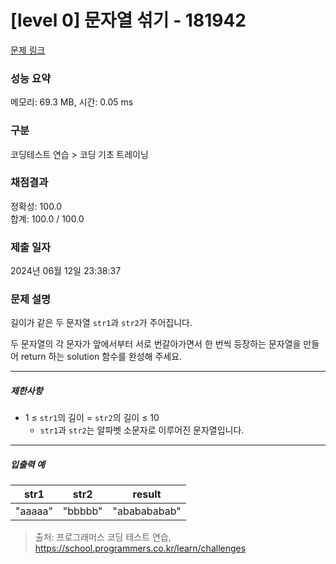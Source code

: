 # [level 0] 문자열 섞기 - 181942 

[문제 링크](https://school.programmers.co.kr/learn/courses/30/lessons/181942?language=java) 

### 성능 요약

메모리: 69.3 MB, 시간: 0.05 ms

### 구분

코딩테스트 연습 > 코딩 기초 트레이닝

### 채점결과

정확성: 100.0<br/>합계: 100.0 / 100.0

### 제출 일자

2024년 06월 12일 23:38:37

### 문제 설명

<p>길이가 같은 두 문자열 <code>str1</code>과 <code>str2</code>가 주어집니다.</p>

<p>두 문자열의 각 문자가 앞에서부터 서로 번갈아가면서 한 번씩 등장하는 문자열을 만들어 return 하는 solution 함수를 완성해 주세요.</p>

<hr>

<h5>제한사항</h5>

<ul>
<li>1 ≤ <code>str1</code>의 길이 = <code>str2</code>의 길이 ≤ 10

<ul>
<li><code>str1</code>과 <code>str2</code>는 알파벳 소문자로 이루어진 문자열입니다.</li>
</ul></li>
</ul>

<hr>

<h5>입출력 예</h5>
<table class="table">
        <thead><tr>
<th>str1</th>
<th>str2</th>
<th>result</th>
</tr>
</thead>
        <tbody><tr>
<td>"aaaaa"</td>
<td>"bbbbb"</td>
<td>"ababababab"</td>
</tr>
</tbody>
      </table>

> 출처: 프로그래머스 코딩 테스트 연습, https://school.programmers.co.kr/learn/challenges